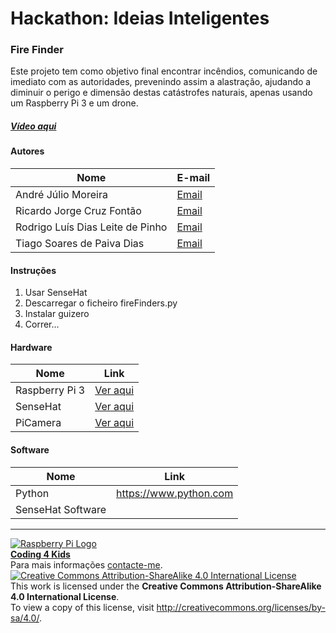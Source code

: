 ﻿# Hackathon: Ideias Inteligentes  

### Fire Finder

   Este projeto tem como objetivo final encontrar incêndios, comunicando de imediato com as autoridades, prevenindo assim a alastração, ajudando a diminuir o perigo e dimensão destas catástrofes naturais, apenas usando um Raspberry Pi 3 e um drone.
  
##### [Vídeo aqui](https://drive.google.com/file/d/0B_pUAOPBkih7dUd2NmR5QXZ2aEk/view?usp=sharing?raw=true)  
  
#### Autores  

|Nome  |E-mail  |  
|---|---|    
|André Júlio Moreira  |[Email](mailto:andre.julio.moreira@hotmail.com)  |  
|Ricardo Jorge Cruz Fontão  |[Email](mailto:ricardo.fontao@gmail.com)  |  
|Rodrigo Luís Dias Leite de Pinho  |[Email](mailto:rodrigo.luis.pinho@gmail.com)  |  
|Tiago Soares de Paiva Dias  |[Email](mailto:tiago22dias@outlook.com)  |  

#### Instruções

1. Usar SenseHat
2. Descarregar o ficheiro fireFinders.py
3. Instalar guizero
4. Correr...

#### Hardware  

|Nome  |Link  |  
|---|---|    
|Raspberry Pi 3  |[Ver aqui](http://www.raspberrypi.org) |
|SenseHat |[Ver aqui](https://www.raspberrypi.org/products/sense-hat) |
|PiCamera |[Ver aqui](https://www.raspberrypi.org/products/camera-module-v2/) |
#### Software  

|Nome  |Link  |  
|---|---|    
|Python  |https://www.python.com |
|SenseHat Software|


***  
[![Raspberry Pi Logo](https://upload.wikimedia.org/wikipedia/en/thumb/c/cb/Raspberry_Pi_Logo.svg/50px-Raspberry_Pi_Logo.svg.png)](http://raspberrypi.org)   
[**Coding 4 Kids**](http://coding4kids.github.io/coding4kids/)  
Para mais informações [contacte-me](mailto:nunofilipesantos@gmail.com).  
[![Creative Commons Attribution-ShareAlike 4.0 International License](https://licensebuttons.net/l/by-sa/4.0/88x31.png)](http://creativecommons.org/licenses/by-sa/4.0/)  
This work is licensed under the **Creative Commons Attribution-ShareAlike 4.0 International License**.  
To view a copy of this license, visit http://creativecommons.org/licenses/by-sa/4.0/.  
